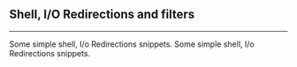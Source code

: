## Shell, I/O Redirections and filters
---------------------------------------

Some simple shell, I/o Redirections snippets.
Some simple shell, I/o Redirections snippets.
